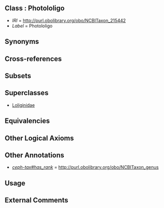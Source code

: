 
## Class : Photololigo

 * *IRI* = http://purl.obolibrary.org/obo/NCBITaxon_215442
 * *Label* = Photololigo

## Synonyms


## Cross-references


## Subsets


## Superclasses

 * [Loliginidae](../../NCBITaxon/15/NCBITaxon_6615.md)

## Equivalencies


## Other Logical Axioms


## Other Annotations

 * *[ceph-tax#has_rank](../../ceph-tax#has/nk/ceph-tax#has_rank.md)* = http://purl.obolibrary.org/obo/NCBITaxon_genus

## Usage


## External Comments

